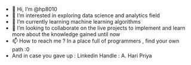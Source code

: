 - 👋 Hi, I’m @hp8010
- 👀 I’m interested in exploring data science and analytics field 
- 🌱 I’m currently learning machine learning algorithms
- 💞️ I’m looking to collaborate on the live projects to implement and learn more about the knowledge gained until now
- 📫 How to reach me ? In a place full of programmers , find your own path :0 
-    And in case you gave up : Linkedin Handle : A. Hari Priya

<!---
hp8010/hp8010 is a ✨ special ✨ repository because its `README.md` (this file) appears on your GitHub profile.
You can click the Preview link to take a look at your changes.
--->

